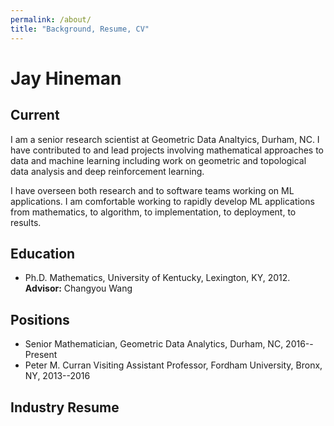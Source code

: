```yaml
---
permalink: /about/
title: "Background, Resume, CV"
---
```


# Jay Hineman

## Current
I am a senior research scientist at Geometric Data Analtyics, Durham, NC. I have contributed to and lead projects involving mathematical approaches to data and machine learning including work on geometric and topological data analysis and deep reinforcement learning.

I have overseen both research and to software teams working on ML applications. I am comfortable working to rapidly develop ML applications from mathematics, to algorithm, to implementation, to deployment, to results.

## Education
* Ph.D. Mathematics, University of Kentucky, Lexington, KY, 2012. **Advisor:** Changyou Wang

## Positions
* Senior Mathematician, Geometric Data Analytics, Durham, NC, 2016--Present
* Peter M. Curran Visiting Assistant Professor, Fordham University, Bronx, NY, 2013--2016

## Industry Resume
